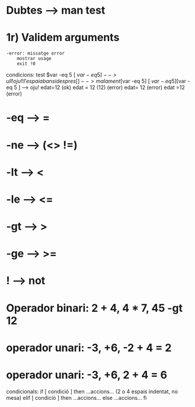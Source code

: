 # Dubtes --> man test
# 1r) Validem arguments
	-error: missatge error
		mostrar usage
		exit !0
condicions:
	test $var -eq 5
	[ $var -eq 5 ] --> ull! oju!! l'espai abans i despres [  ]
		       --> malament [$var -eq 5]
				    [ $var -eq 5]
				    [$var -eq 5 ]
		        --> oju!	edat=12 (ok)
					edat = 12 (12) (error)
					edat= 12 (error)
					edat =12 (error)

# -eq --> =
# -ne --> (<> !=)
# -lt --> <
# -le --> <=
# -gt --> >
# -ge --> >=
# ! --> not

# Operador binari: 2 + 4, 4 * 7, 45 -gt 12
# operador unari: -3, +6, -2 + 4 = 2
# operador unari: -3, +6, 2 + 4 = 6

condicionals:
	if [ condició ]
	then
	    ...accions... (2 o 4 espais indentat, no mesa)
	elif [ condició ]
	then
	    ...accions...
	else
	    ...accions...
	fi
